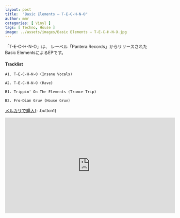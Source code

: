 ```yaml
---
layout: post
title:  "Basic Elements – T-E-C-H-N-O"
author: mmr
categories: [ Vinyl ]
tags: [ Techno, House ]
image: ../assets/images/Basic Elements – T-E-C-H-N-O.jpg
---
```


「T-E-C-H-N-O」は、
レーベル「Pantera Records」からリリースされたBasic ElementsによるEPです。

#### Tracklist
```md
A1. T-E-C-H-N-O (Insane Vocals)

A2. T-E-C-H-N-O (Rave)

B1. Trippin' On The Elements (Trance Trip)

B2. Fro-Dian Gruv (House Gruv)
```

[メルカリで購入](https://jp.mercari.com/item/m57566827619?afid=6142608987){: .button1}

<iframe width="560" height="315" src="https://www.youtube.com/embed/hXvPHWoeEEs?si=YgPhdSKyVugtkAHG" title="YouTube video player" frameborder="0" allow="accelerometer; autoplay; clipboard-write; encrypted-media; gyroscope; picture-in-picture; web-share" referrerpolicy="strict-origin-when-cross-origin" allowfullscreen></iframe>